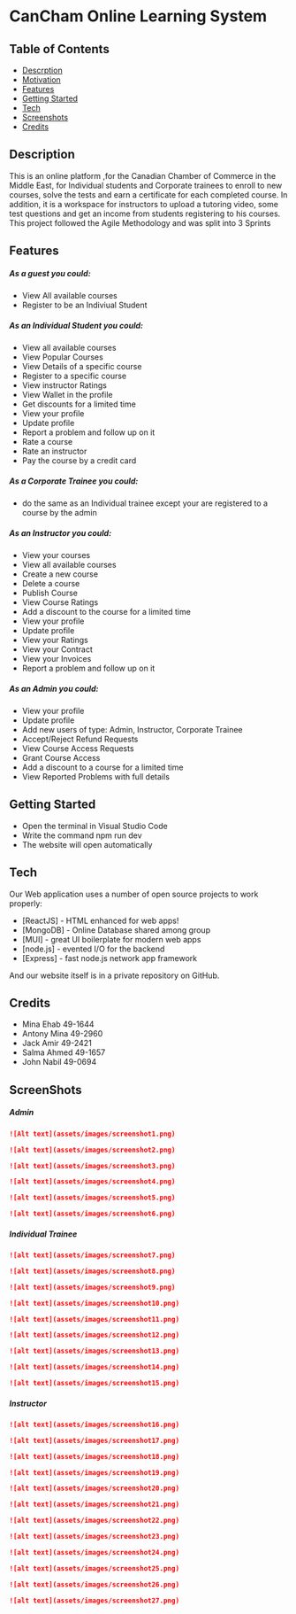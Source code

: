 # CanCham Online Learning System

## Table of Contents

- [Descrption](#descrption)
- [Motivation](#motivation)
- [Features](#features)
- [Getting Started](#getting_started)
- [Tech](#tech)
- [Screenshots](#screenshots)
- [Credits](#credits)

## Description
This is an online platform ,for the Canadian Chamber of Commerce in the Middle East, for Individual students and Corporate trainees to enroll to new courses, solve the tests and earn a certificate for each completed course. In addition, it is a workspace for instructors to upload a tutoring video, some test questions and get an income from students registering to his courses.
This project followed the Agile Methodology and was split into 3 Sprints


## Features

##### As a guest you could:
- View All available courses
- Register to be an Indiviual Student

##### As an Individual Student you could:
- View all available courses
- View Popular Courses
- View Details of a specific course
- Register to a specific course
- View instructor Ratings
- View Wallet in the profile
- Get discounts for a limited time
- View your profile
- Update profile
- Report a problem and follow up on it
- Rate a course
- Rate an instructor
- Pay the course by a credit card

##### As a Corporate Trainee you could:
- do the same as an Individual trainee except your are registered to a course by the admin

##### As an Instructor you could:
- View your courses
- View all available courses
- Create a new course
- Delete a course
- Publish Course
- View Course Ratings
- Add a discount to the course for a limited time
- View your profile
- Update profile
- View your Ratings
- View your Contract
- View your Invoices
- Report a problem and follow up on it

##### As an Admin you could:
- View your profile
- Update profile
- Add new users of type: Admin, Instructor, Corporate Trainee
- Accept/Reject Refund Requests
- View Course Access Requests
- Grant Course Access 
- Add a discount to a course for a limited time
- View Reported Problems with full details

## Getting Started
- Open the terminal in Visual Studio Code
- Write the command npm run dev
- The website will open automatically 

## Tech

Our Web application uses a number of open source projects to work properly:

- [ReactJS] - HTML enhanced for web apps!
- [MongoDB] - Online Database shared among group
- [MUI] - great UI boilerplate for modern web apps
- [node.js] - evented I/O for the backend
- [Express] - fast node.js network app framework 

And our website itself is in a private repository on GitHub.

## Credits
- Mina Ehab 49-1644
- Antony Mina 49-2960
- Jack Amir 49-2421
- Salma Ahmed 49-1657
- John Nabil 49-0694

## ScreenShots
##### Admin
```md
![Alt text](assets/images/screenshot1.png)
```
```md
![alt text](assets/images/screenshot2.png)
```
```md
![alt text](assets/images/screenshot3.png)
```
```md
![alt text](assets/images/screenshot4.png)
```
```md
![alt text](assets/images/screenshot5.png)
```
```md
![alt text](assets/images/screenshot6.png)
```
##### Individual Trainee
```md
![alt text](assets/images/screenshot7.png)
```
```md
![alt text](assets/images/screenshot8.png)
```
```md
![alt text](assets/images/screenshot9.png)
```
```md
![alt text](assets/images/screenshot10.png)
```
```md
![alt text](assets/images/screenshot11.png)
```
```md
![alt text](assets/images/screenshot12.png)
```
```md
![alt text](assets/images/screenshot13.png)
```
```md
![alt text](assets/images/screenshot14.png)
```
```md
![alt text](assets/images/screenshot15.png)
```
##### Instructor
```md
![alt text](assets/images/screenshot16.png)
```
```md
![alt text](assets/images/screenshot17.png)
```
```md
![alt text](assets/images/screenshot18.png)
```
```md
![alt text](assets/images/screenshot19.png)
```
```md
![alt text](assets/images/screenshot20.png)
```
```md
![alt text](assets/images/screenshot21.png)
```
```md
![alt text](assets/images/screenshot22.png)
```
```md
![alt text](assets/images/screenshot23.png)
```
```md
![alt text](assets/images/screenshot24.png)
```
```md
![alt text](assets/images/screenshot25.png)
```
```md
![alt text](assets/images/screenshot26.png)
```
```md
![alt text](assets/images/screenshot27.png)
```






